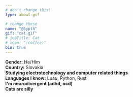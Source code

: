 ```yaml
---
# don't change this!
type: about-gif

# change these
name: "@Sypth"
gif: "cat.gif"
# jobTitle: Cat
# icon: ":coffee:"
bio: true
---
```


**Gender:** He/Him  
**Country:** Slovakia  
**Studying electrotechnology and computer related things**  
**Languages I know:** Lua*u*, Python, Rust  
**I'm neurodivergent (adhd, ocd)**  
**Cats are silly**